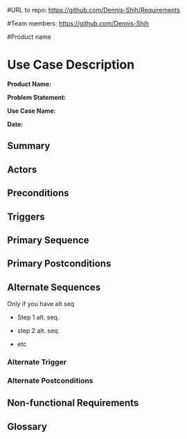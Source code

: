 #URL to repo:
https://github.com/Dennis-Shih/Requirements

#Team members:
https://github.com/Dennis-Shih


#Product name


# Use Case Description

**Product Name:**

**Problem Statement:**



**Use Case Name:**

**Date:**

 

## Summary

 

## Actors


 

## Preconditions



 

## Triggers



 

## Primary Sequence


 

## Primary Postconditions



 

## Alternate Sequences

Only if you have alt seq

* Step 1 alt. seq.

* step 2 alt. seq.

* etc

 

### Alternate Trigger

### Alternate Postconditions

 

## Non-functional Requirements

 

## Glossary
